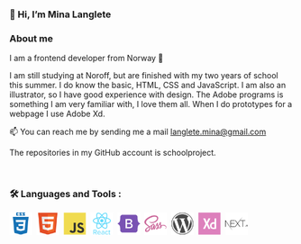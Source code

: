 ### 👋 Hi, I’m Mina Langlete

### About me 

I am a frontend developer from Norway 🦈

I am still studying at Noroff, but are finished with my two years of school  this summer. I do know the basic, HTML, CSS and JavaScript. I am also an illustrator, so I have good experience with design. The Adobe programs is something I am very familiar with, I love them all. When I do prototypes for a webpage I use Adobe Xd. 

📫 You can reach me by sending me a mail langlete.mina@gmail.com

The repositories in my GitHub account is schoolproject. 


<br/>

### :hammer_and_wrench: Languages and Tools :

<div>
  <img src="https://github.com/devicons/devicon/blob/master/icons/css3/css3-plain-wordmark.svg"  title="CSS3" alt="CSS" width="40" height="40"/>&nbsp;
  <img src="https://github.com/devicons/devicon/blob/master/icons/html5/html5-original.svg" title="HTML5" alt="HTML" width="40" height="40"/>&nbsp;
  <img src="https://github.com/devicons/devicon/blob/master/icons/javascript/javascript-original.svg" title="JavaScript" alt="JavaScript" width="40" height="40"/>&nbsp;
  <img src="https://github.com/devicons/devicon/blob/master/icons/react/react-original-wordmark.svg" title="React" alt="React" width="40" height="40"/>&nbsp;
    <img src="https://github.com/devicons/devicon/blob/master/icons/bootstrap/bootstrap-plain.svg" title="bootstrap" alt="bootstrap" width="40" height="40"/>&nbsp;
      <img src="https://github.com/devicons/devicon/blob/master/icons/sass/sass-original.svg" title="sass" alt="sass" width="40" height="40"/>&nbsp;
    <img src="https://github.com/devicons/devicon/blob/master/icons/wordpress/wordpress-plain.svg" title="wp" alt="wp" width="40" height="40"/>&nbsp;
      <img src="https://github.com/devicons/devicon/blob/master/icons/xd/xd-plain.svg" title="xd" alt="xd" width="40" height="40"/>&nbsp;
  <img src="https://github.com/devicons/devicon/blob/master/icons/nextjs/nextjs-original-wordmark.svg" title="next" alt="next" width="40" height="40"/>&nbsp;
</div>  

<!---
minalanglete/minalanglete is a ✨ special ✨ repository because its `README.md` (this file) appears on your GitHub profile.
You can click the Preview link to take a look at your changes.
--->
